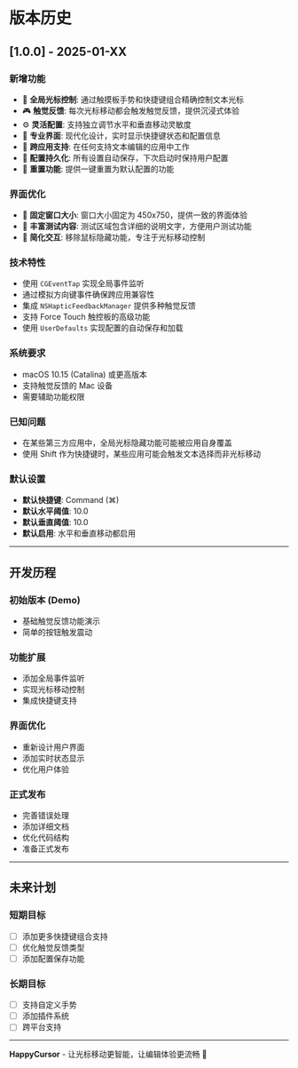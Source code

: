 # 版本历史

## [1.0.0] - 2025-01-XX

### 新增功能
- 🎯 **全局光标控制**: 通过触摸板手势和快捷键组合精确控制文本光标
- 🎮 **触觉反馈**: 每次光标移动都会触发触觉反馈，提供沉浸式体验
- ⚙️ **灵活配置**: 支持独立调节水平和垂直移动灵敏度
- 🎨 **专业界面**: 现代化设计，实时显示快捷键状态和配置信息
- 🔧 **跨应用支持**: 在任何支持文本编辑的应用中工作
- 💾 **配置持久化**: 所有设置自动保存，下次启动时保持用户配置
- 🔄 **重置功能**: 提供一键重置为默认配置的功能

### 界面优化
- 📐 **固定窗口大小**: 窗口大小固定为 450x750，提供一致的界面体验
- 📝 **丰富测试内容**: 测试区域包含详细的说明文字，方便用户测试功能
- 🎯 **简化交互**: 移除鼠标隐藏功能，专注于光标移动控制

### 技术特性
- 使用 `CGEventTap` 实现全局事件监听
- 通过模拟方向键事件确保跨应用兼容性
- 集成 `NSHapticFeedbackManager` 提供多种触觉反馈
- 支持 Force Touch 触控板的高级功能
- 使用 `UserDefaults` 实现配置的自动保存和加载

### 系统要求
- macOS 10.15 (Catalina) 或更高版本
- 支持触觉反馈的 Mac 设备
- 需要辅助功能权限

### 已知问题
- 在某些第三方应用中，全局光标隐藏功能可能被应用自身覆盖
- 使用 Shift 作为快捷键时，某些应用可能会触发文本选择而非光标移动

### 默认设置
- **默认快捷键**: Command (⌘)
- **默认水平阈值**: 10.0
- **默认垂直阈值**: 10.0
- **默认启用**: 水平和垂直移动都启用

---

## 开发历程

### 初始版本 (Demo)
- 基础触觉反馈功能演示
- 简单的按钮触发震动

### 功能扩展
- 添加全局事件监听
- 实现光标移动控制
- 集成快捷键支持

### 界面优化
- 重新设计用户界面
- 添加实时状态显示
- 优化用户体验

### 正式发布
- 完善错误处理
- 添加详细文档
- 优化代码结构
- 准备正式发布

---

## 未来计划

### 短期目标
- [ ] 添加更多快捷键组合支持
- [ ] 优化触觉反馈类型
- [ ] 添加配置保存功能

### 长期目标
- [ ] 支持自定义手势
- [ ] 添加插件系统
- [ ] 跨平台支持

---

**HappyCursor** - 让光标移动更智能，让编辑体验更流畅 🎯 